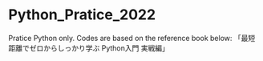 # Python_Pratice_2022
 
Pratice Python only. Codes are based on the reference book below:
「最短距離でゼロからしっかり学ぶ Python入門 実戦編」

